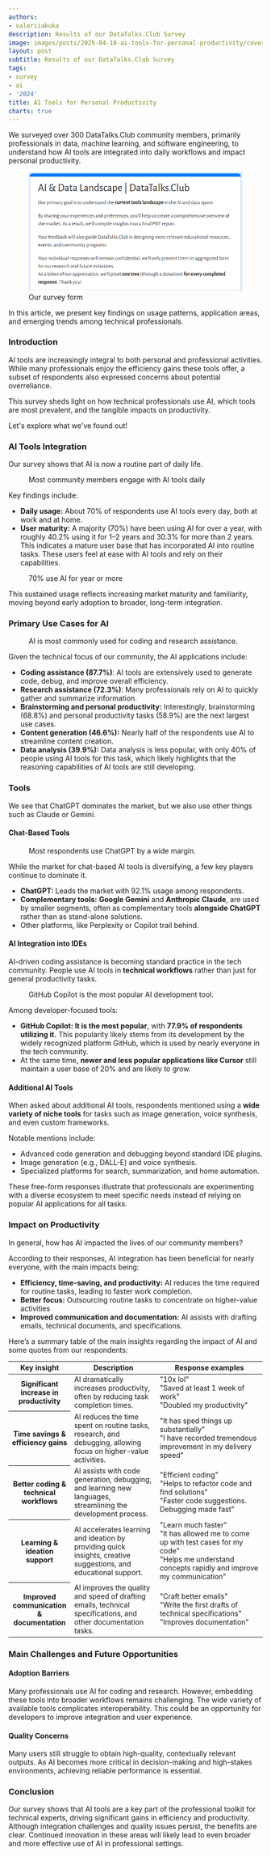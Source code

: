 ```yaml
---
authors:
- valeriiakuka
description: Results of our DataTalks.Club Survey
image: images/posts/2025-04-10-ai-tools-for-personal-productivity/cover.jpg
layout: post
subtitle: Results of our DataTalks.Club Survey
tags:
- survey
- ai
- '2024'
title: AI Tools for Personal Productivity
charts: true
---
```


We surveyed over 300 DataTalks.Club community members, primarily professionals in data, machine learning, and software engineering, to understand how AI tools are integrated into daily workflows and impact personal productivity.

<figure>
<img src="/images/posts/2025-04-10-ai-tools-for-personal-productivity/image1.png"  />
<figcaption>Our survey form</figcaption>
</figure>

In this article, we present key findings on usage patterns, application areas, and emerging trends among technical professionals.

### Introduction

AI tools are increasingly integral to both personal and professional activities. While many professionals enjoy the efficiency gains these tools offer, a subset of respondents also expressed concerns about potential overreliance.

This survey sheds light on how technical professionals use AI, which tools are most prevalent, and the tangible impacts on productivity.

Let's explore what we've found out!

### AI Tools Integration

Our survey shows that AI is now a routine part of daily life.

<figure>
  <canvas class="ai-chart"
          data-type="pie"
          data-title="How often do you use AI for work or personal tasks?"
          data-labels='["Daily", "Weekly", "Monthly"]'
          data-values='[70.1, 27.1, 2.8]'
          data-height='300px'>
  </canvas>
  <figcaption>Most community members engage with AI tools daily</figcaption>
</figure>


Key findings include:

-   **Daily usage:** About 70% of respondents use AI tools every day, both at work and at home.
-   **User maturity:** A majority (70%) have been using AI for over a year, with roughly 40.2% using it for 1–2 years and 30.3% for more than 2 years. This indicates a mature user base that has incorporated AI into routine tasks. These users feel at ease with AI tools and rely on their capabilities.


<figure>
  <canvas class="ai-chart"
          data-type="pie"
          data-title="How long have you been using AI?"
          data-labels='["Less than 6 months", "6 months to 1 year", "1–2 years", "More than 2 years"]'
          data-values='[4.0, 25.5, 40.2, 30.3]'>
  </canvas>
  <figcaption>70% use AI for year or more</figcaption>
</figure>


This sustained usage reflects increasing market maturity and familiarity, moving beyond early adoption to broader, long-term integration.

### Primary Use Cases for AI

<figure>
  <canvas class="ai-chart"
          data-type="bar"
          data-orientation="horizontal"
          data-title="If you use AI, for what kind of tasks do you use them?"
          data-labels='["Coding assistance", "Research assistance", "Brainstorming", "Personal productivity", "Content generation", "Data analysis"]'
          data-values='[87.7, 72.3, 68.8, 58.9, 46.6, 39.9]'>
  </canvas>
  <figcaption>AI is most commonly used for coding and research assistance.</figcaption>
</figure>


Given the technical focus of our community, the AI applications include:

-   **Coding assistance (87.7%)**: AI tools are extensively used to generate code, debug, and improve overall efficiency.
-   **Research assistance (72.3%)**: Many professionals rely on AI to quickly gather and summarize information.
-   **Brainstorming and personal productivity:** Interestingly, brainstorming (68.8%) and personal productivity tasks (58.9%) are the next largest use cases.
-   **Content generation (46.6%):** Nearly half of the respondents use AI to streamline content creation.
-   **Data analysis (39.9%):** Data analysis is less popular, with only 40% of people using AI tools for this task, which likely highlights that the reasoning capabilities of AI tools are still developing.



### Tools

We see that ChatGPT dominates the market, but we also use other things such as Claude or Gemini.

#### Chat-Based Tools

<figure>
  <canvas class="ai-chart"
          data-type="bar"
          data-orientation="horizontal"
          data-title="Which chat-based applications do you use?"
          data-labels='["ChatGPT", "Anthropic Claude", "Google Gemini"]'
          data-values='[92.1, 32.9, 43.3]'>
  </canvas>
  <figcaption>Most respondents use ChatGPT by a wide margin.</figcaption>
</figure>


While the market for chat-based AI tools is diversifying, a few key players continue to dominate it.

-   **ChatGPT:** Leads the market with 92.1% usage among respondents.
-   **Complementary tools:** **Google Gemini** and **Anthropic Claude**, are used by smaller segments, often as complementary tools **alongside ChatGPT** rather than as stand-alone solutions.
-   Other platforms, like Perplexity or Copilot trail behind.



#### AI Integration into IDEs

AI-driven coding assistance is becoming standard practice in the tech community. People use AI tools in **technical workflows** rather than just for general productivity tasks.


<figure>
  <canvas class="ai-chart"
          data-type="bar"
          data-orientation="horizontal"
          data-title="Which IDEs or plugins do you use for development?"
          data-labels='["GitHub Copilot", "Cursor"]'
          data-values='[78.1, 19.9]'>
  </canvas>
  <figcaption>GitHub Copilot is the most popular AI development tool.</figcaption>
</figure>


Among developer-focused tools:

-   **GitHub Copilot: It is the most popular**, with **77.9% of respondents utilizing it.** This popularity likely stems from its development by the widely recognized platform GitHub, which is used by nearly everyone in the tech community.
-   At the same time, **newer and less popular applications like Cursor** still maintain a user base of 20% and are likely to grow.



#### Additional AI Tools 

When asked about additional AI tools, respondents mentioned using a **wide variety of niche tools** for tasks such as image generation, voice synthesis, and even custom frameworks.

Notable mentions include:

-   Advanced code generation and debugging beyond standard IDE plugins.
-   Image generation (e.g., DALL-E) and voice synthesis.
-   Specialized platforms for search, summarization, and home automation.



These free-form responses illustrate that professionals are experimenting with a diverse ecosystem to meet specific needs instead of relying on popular AI applications for all tasks.

### Impact on Productivity

In general, how has AI impacted the lives of our community members?

According to their responses, AI integration has been beneficial for nearly everyone, with the main impacts being:

-   **Efficiency, time-saving, and productivity:** AI reduces the time required for routine tasks, leading to faster work completion.
-   **Better focus:** Outsourcing routine tasks to concentrate on higher-value activities
-   **Improved communication and documentation:** AI assists with drafting emails, technical documents, and specifications.



Here’s a summary table of the main insights regarding the impact of AI and some quotes from our respondents:

<table>
  <colgroup>
    <col style="width: 24%" />
    <col style="width: 33%" />
    <col style="width: 41%" />
  </colgroup>
  <thead>
    <tr class="header">
      <th>Key insight</th>
      <th>Description</th>
      <th>Response examples</th>
    </tr>
  </thead>
  <tbody>
    <tr class="odd">
      <th>Significant increase in productivity</th>
      <td>AI dramatically increases productivity, often by reducing task completion times.</td>
      <td>
        "10x lol"<br>
        "Saved at least 1 week of work"<br>
        "Doubled my productivity"
      </td>
    </tr>
    <tr>
      <th>Time savings &amp; efficiency gains</th>
      <td>AI reduces the time spent on routine tasks, research, and debugging, allowing focus on higher-value activities.</td>
      <td>
        "It has sped things up substantially"<br>
        "I have recorded tremendous improvement in my delivery speed"
      </td>
    </tr>
    <tr class="odd">
      <th>Better coding &amp; technical workflows</th>
      <td>AI assists with code generation, debugging, and learning new languages, streamlining the development process.</td>
      <td>
        "Efficient coding"<br>
        "Helps to refactor code and find solutions"<br>
        "Faster code suggestions. Debugging made fast"
      </td>
    </tr>
    <tr>
      <th>Learning &amp; ideation support</th>
      <td>AI accelerates learning and ideation by providing quick insights, creative suggestions, and educational support.</td>
      <td>
        "Learn much faster"<br>
        "It has allowed me to come up with test cases for my code"<br>
        "Helps me understand concepts rapidly and improve my communication"
      </td>
    </tr>
    <tr class="odd">
      <th>Improved communication &amp; documentation</th>
      <td>AI improves the quality and speed of drafting emails, technical specifications, and other documentation tasks.</td>
      <td>
        "Craft better emails"<br>
        "Write the first drafts of technical specifications"<br>
        "Improves documentation"
      </td>
    </tr>
  </tbody>
</table>


### Main Challenges and Future Opportunities

#### Adoption Barriers

Many professionals use AI for coding and research. However, embedding these tools into broader workflows remains challenging. The wide variety of available tools complicates interoperability. This could be an opportunity for developers to improve integration and user experience.

#### Quality Concerns

Many users still struggle to obtain high-quality, contextually relevant outputs. As AI becomes more critical in decision-making and high-stakes environments, achieving reliable performance is essential.

### Conclusion

Our survey shows that AI tools are a key part of the professional toolkit for technical experts, driving significant gains in efficiency and productivity. Although integration challenges and quality issues persist, the benefits are clear. Continued innovation in these areas will likely lead to even broader and more effective use of AI in professional settings.

